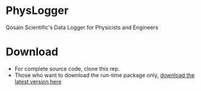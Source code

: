 
# PhysLogger
Qosain Scientific's Data Logger for Physicists and Engineers

# Download

 - For complete source code, clone this rep.
 - Those who want to download the run-time package only, [download the latest version here](https://minhaskamal.github.io/DownGit/#/home?url=https://github.com/umartechboy/PhysLogger/tree/master/PhysLogger_PC/PhysLogger/bin/debug)
